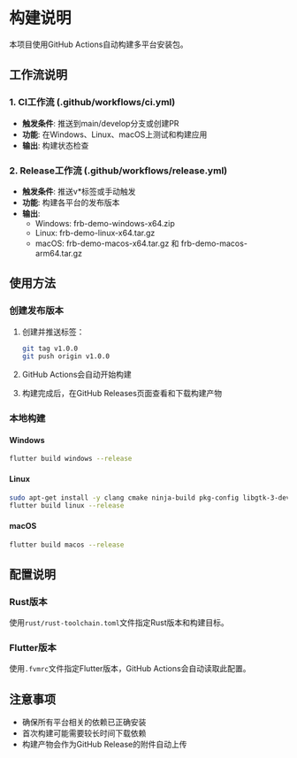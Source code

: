 # 构建说明

本项目使用GitHub Actions自动构建多平台安装包。

## 工作流说明

### 1. CI工作流 (.github/workflows/ci.yml)
- **触发条件**: 推送到main/develop分支或创建PR
- **功能**: 在Windows、Linux、macOS上测试和构建应用
- **输出**: 构建状态检查

### 2. Release工作流 (.github/workflows/release.yml)
- **触发条件**: 推送v*标签或手动触发
- **功能**: 构建各平台的发布版本
- **输出**: 
  - Windows: frb-demo-windows-x64.zip
  - Linux: frb-demo-linux-x64.tar.gz
  - macOS: frb-demo-macos-x64.tar.gz 和 frb-demo-macos-arm64.tar.gz

## 使用方法

### 创建发布版本
1. 创建并推送标签：
   ```bash
   git tag v1.0.0
   git push origin v1.0.0
   ```

2. GitHub Actions会自动开始构建

3. 构建完成后，在GitHub Releases页面查看和下载构建产物

### 本地构建
#### Windows
```bash
flutter build windows --release
```

#### Linux
```bash
sudo apt-get install -y clang cmake ninja-build pkg-config libgtk-3-dev
flutter build linux --release
```

#### macOS
```bash
flutter build macos --release
```

## 配置说明

### Rust版本
使用`rust/rust-toolchain.toml`文件指定Rust版本和构建目标。

### Flutter版本
使用`.fvmrc`文件指定Flutter版本，GitHub Actions会自动读取此配置。

## 注意事项
- 确保所有平台相关的依赖已正确安装
- 首次构建可能需要较长时间下载依赖
- 构建产物会作为GitHub Release的附件自动上传
